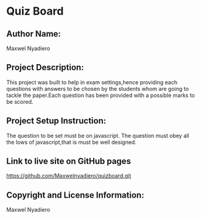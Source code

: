 # Quiz Board

## Author Name:
Maxwel Nyadiero
## Project Description:
This project was built to help in exam settings,hence providing each questions with answers to be chosen by the students whom are going to tackle the paper.Each question has been provided with a possible marks to be scored.
## Project Setup Instruction:
The question to be set must be on javascript.
The question must obey all the lows of javascript,that is must be well designed.
## Link to live site on GitHub pages
https://github.com/Maxwelnyadiero/quizboard.git
## Copyright and License Information:
Maxwel Nyadiero
